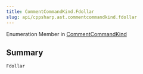 ```yaml
---
title: CommentCommandKind.Fdollar
slug: api/cppsharp.ast.commentcommandkind.fdollar
---
```

Enumeration Member in [CommentCommandKind](/api/cppsharp/ast/commentcommandkind)

## Summary



```csharp
Fdollar
```

